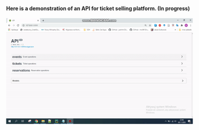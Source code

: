 #### Here is a demonstration of an API for ticket selling platform. (In progress)
![Invoice parsing demo app](static/demo.gif)